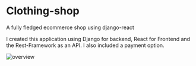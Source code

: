 # Clothing-shop
A fully fledged ecommerce shop using django-react

I created this application using Django for backend, React for Frontend and the Rest-Framework as an API.
I also included a payment option.

<img src="" alt="overview"/>
